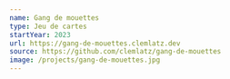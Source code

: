 ```yaml
---
name: Gang de mouettes
type: Jeu de cartes
startYear: 2023
url: https://gang-de-mouettes.clemlatz.dev
source: https://github.com/clemlatz/gang-de-mouettes
image: /projects/gang-de-mouettes.jpg
---
```

